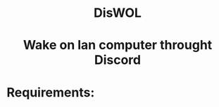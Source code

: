 <h1 align="center">DisWOL</h1>
<h1 align="center">Wake on lan computer throught Discord</h1>

# Requirements:
